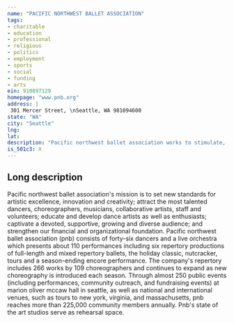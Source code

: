 ```yaml
---
name: "PACIFIC NORTHWEST BALLET ASSOCIATION"
tags:
- charitable
- education
- professional
- religious
- politics
- employment
- sports
- social
- funding
- arts
ein: 910897129
homepage: "www.pnb.org"
address: |
 301 Mercer Street, \nSeattle, WA 981094600
state: "WA"
city: "Seattle"
lng: 
lat: 
description: "Pacific northwest ballet association works to stimulate, promote and develop interest in dance and related arts in the pacific northwest through professional ballet performances, ballet and recreational dance instruction, and community outreach and education. "
is_501c3: X
---
```


## Long description

Pacific northwest ballet association's mission is to set new standards for artistic excellence, innovation and creativity; attract the most talented dancers, choreographers, musicians, collaborative artists, staff and volunteers; educate and develop dance artists as well as enthusiasts; captivate a devoted, supportive, growing and diverse audience; and strengthen our financial and organizational foundation. Pacific northwest ballet association (pnb) consists of forty-six dancers and a live orchestra which presents about 110 performances including six repertory productions of full-length and mixed repertory ballets, the holiday classic, nutcracker, tours and a season-ending encore performance. The company's repertory includes 266 works by 109 choreographers and continues to expand as new choreography is introduced each season. Through almost 250 public events (including performances, community outreach, and fundraising events) at marion oliver mccaw hall in seattle, as well as national and international venues, such as tours to new york, virginia, and massachusetts, pnb reaches more than 225,000 community members annually. Pnb's state of the art studios serve as rehearsal space. 
